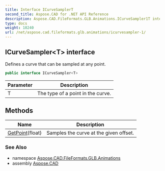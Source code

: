 ```yaml
---
title: Interface ICurveSamplerT
second_title: Aspose.CAD for .NET API Reference
description: Aspose.CAD.FileFormats.GLB.Animations.ICurveSampler1T interface. Defines a curve that can be sampled at any point
type: docs
weight: 10240
url: /net/aspose.cad.fileformats.glb.animations/icurvesampler-1/
---
```

## ICurveSampler&lt;T&gt; interface

Defines a curve that can be sampled at any point.

```csharp
public interface ICurveSampler<T>
```

| Parameter | Description |
| --- | --- |
| T | The type of a point in the curve. |

## Methods

| Name | Description |
| --- | --- |
| [GetPoint](../../aspose.cad.fileformats.glb.animations/icurvesampler-1/getpoint/)(float) | Samples the curve at the given offset. |

### See Also

* namespace [Aspose.CAD.FileFormats.GLB.Animations](../../aspose.cad.fileformats.glb.animations/)
* assembly [Aspose.CAD](../../)


